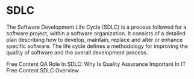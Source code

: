 # SDLC

The Software Development Life Cycle (SDLC) is a process followed for a software project, within a software organization. It consists of a detailed plan describing how to develop, maintain, replace and alter or enhance specific software. The life cycle defines a methodology for improving the quality of software and the overall development process.

<ResourceGroupTitle>Free Content</ResourceGroupTitle>
<BadgeLink colorScheme='yellow' badgeText='Read' href='https://cadabra.studio/blog/why-is-quality-assurance-important-qa-role-in-sdlc/'>QA Role In SDLC: Why Is Quality Assurance Important In IT</BadgeLink>
<ResourceGroupTitle>Free Content</ResourceGroupTitle>
<BadgeLink colorScheme='yellow' badgeText='Read' href='https://www.tutorialspoint.com/sdlc/sdlc_overview.htm'>SDLC Overview</BadgeLink>